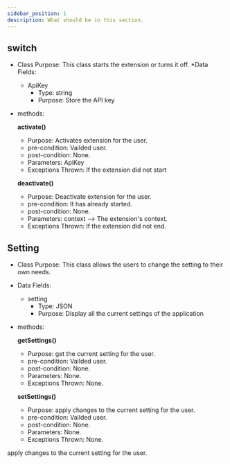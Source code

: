 ```yaml
---
sidebar_position: 1
description: What should be in this section.
---
```


## switch
* Class Purpose: This class starts the extension or turns it off.
 *Data Fields:
  * ApiKey
     * Type: string
     * Purpose: Store the API key 
* methods:

  **activate()**
    * Purpose: Activates extension for the user.
    * pre-condition: Vailded user.
    * post-condition: None.
    * Parameters: ApiKey 
    * Exceptions Thrown: If the extension did not start

  **deactivate()**
    * Purpose: Deactivate extension for the user.
    * pre-condition: It has already started.
    * post-condition: None.
    * Parameters: context –> The extension's context.
    * Exceptions Thrown: If the extension did not end.

## Setting
* Class Purpose: This class allows the users to change the setting to their own needs.
* Data Fields:
   * setting
      * Type: JSON
      * Purpose: Display all the current settings of the application

* methods:

   **getSettings()**
  
    * Purpose: get the current setting for the user.
    * pre-condition: Vailded user.
    * post-condition: None.
    * Parameters: None.
    * Exceptions Thrown: None.

    **setSettings()**
  
    * Purpose: apply changes to the current setting for the user.
    * pre-condition: Vailded user.
    * post-condition: None.
    * Parameters: None.
    * Exceptions Thrown: None.


apply changes to the current setting for the user.
  
